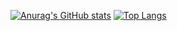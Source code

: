 [![Anurag's GitHub stats](https://github-readme-stats.vercel.app/api?username=river3015&count_private=true)](https://github.com/anuraghazra/github-readme-stats)
[![Top Langs](https://github-readme-stats.vercel.app/api/top-langs/?username=river3015&layout=compact)](https://github.com/anuraghazra/github-readme-stats)
